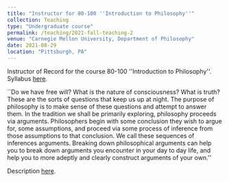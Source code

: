 ```yaml
---
title: "Instructor for 80-100 ''Introduction to Philosophy''"
collection: Teaching
type: "Undergraduate course"
permalink: /teaching/2021-fall-teaching-2
venue: "Carnegie Mellon University, Department of Philosophy"
date: 2021-08-29
location: "Pittsburgh, PA"
---
```


Instructor of Record for the course 80-100 ''Introduction to Philosophy''. Syllabus [here](http://philip-sink.github.io/files/80100SyllabusSpr2024.pdf).

``Do we have free will? What is the nature of consciousness? What is truth? These are the sorts of questions
that keep us up at night. The purpose of philosophy is to make sense of these questions and attempt to answer
them. In the tradition we shall be primarily exploring, philosophy proceeds via arguments. Philosophers
begin with some conclusion they wish to argue for, some assumptions, and proceed via some process of
inference from those assumptions to that conclusion. We call these sequences of inferences arguments.
Breaking down philosophical arguments can help you to break down arguments you encounter in your day
to day life, and help you to more adeptly and clearly construct arguments of your own.''

Description [here](http://coursecatalog.web.cmu.edu/schools-colleges/dietrichcollegeofhumanitiesandsocialsciences/departmentofphilosophy/courses/).
